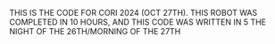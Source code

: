 THIS IS THE CODE FOR CORI 2024 (OCT 27TH). THIS ROBOT WAS COMPLETED IN 10 HOURS, AND THIS CODE WAS WRITTEN IN 5 THE NIGHT OF THE 26TH/MORNING OF THE 27TH
